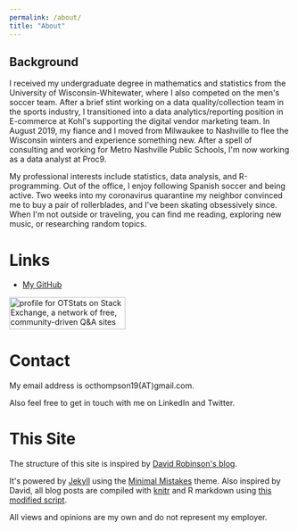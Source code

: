 ```yaml
---
permalink: /about/
title: "About"
---
```


## Background
I received my undergraduate degree in mathematics and statistics from the University of Wisconsin-Whitewater, where I also competed on the men's soccer team. 
After a brief stint working on a data quality/collection team in the sports industry, I transitioned into a data analytics/reporting position in E-commerce at Kohl's supporting the digital vendor marketing team. 
In August 2019, my fiance and I moved from Milwaukee to Nashville to flee the Wisconsin winters and experience something new. 
After a spell of consulting and working for Metro Nashville Public Schools, I'm now working as a data analyst at Proc9.

My professional interests include statistics, data analysis, and R-programming. 
Out of the office, I enjoy following Spanish soccer and being active. 
Two weeks into my coronavirus quarantine my neighbor convinced me to buy a pair of rollerblades, and I've been skating obsessively since. 
When I'm not outside or traveling, you can find me reading, exploring new music, or researching random topics.


Links
=====

* [My GitHub](https://github.com/otstats)

<a href="https://stackexchange.com/users/13063037"><img src="https://stackexchange.com/users/flair/13063037.png" width="208" height="58" alt="profile for OTStats on Stack Exchange, a network of free, community-driven Q&amp;A sites" title="profile for OTStats on Stack Exchange, a network of free, community-driven Q&amp;A sites"></a>


Contact
=====
My email address is octhompson19(AT)gmail.com. 

Also feel free to get in touch with me on LinkedIn and Twitter. 

This Site
=====

The structure of this site is inspired by [David Robinson's blog](http://varianceexplained.org/).

It's powered by [Jekyll](http://jekyllrb.com/) using the [Minimal Mistakes](http://mademistakes.com/minimal-mistakes/) theme. Also inspired by David, all blog posts are compiled with [knitr](http://yihui.name/knitr/) and R markdown using [this modified script](https://github.com/otstats/otstats.github.io/blob/master/_scripts/knitpages.R).

All views and opinions are my own and do not represent my employer.
